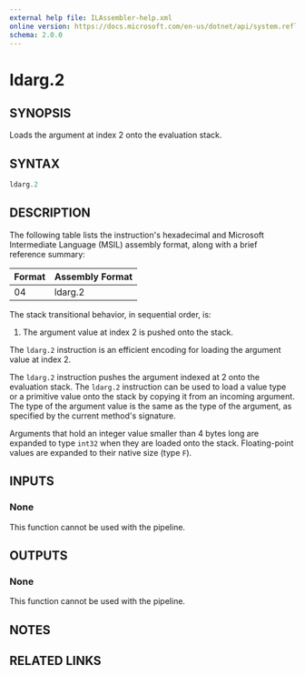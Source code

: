 ```yaml
---
external help file: ILAssembler-help.xml
online version: https://docs.microsoft.com/en-us/dotnet/api/system.reflection.emit.opcodes.ldarg_2
schema: 2.0.0
---
```


# ldarg.2

## SYNOPSIS

Loads the argument at index 2 onto the evaluation stack.

## SYNTAX

```powershell
ldarg.2
```

## DESCRIPTION

The following table lists the instruction's hexadecimal and Microsoft Intermediate Language (MSIL) assembly format, along with a brief reference summary:

| Format | Assembly Format |
| ------ | --------------- |
| 04     | ldarg.2         |

 The stack transitional behavior, in sequential order, is:

1.  The argument value at index 2 is pushed onto the stack.

 The `ldarg.2` instruction is an efficient encoding for loading the argument value at index 2.

 The `ldarg.2` instruction pushes the argument indexed at 2 onto the evaluation stack. The `ldarg.2` instruction can be used to load a value type or a primitive value onto the stack by copying it from an incoming argument. The type of the argument value is the same as the type of the argument, as specified by the current method's signature.

 Arguments that hold an integer value smaller than 4 bytes long are expanded to type `int32` when they are loaded onto the stack. Floating-point values are expanded to their native size (type `F`).

## INPUTS

### None

This function cannot be used with the pipeline.

## OUTPUTS

### None

This function cannot be used with the pipeline.

## NOTES

## RELATED LINKS
